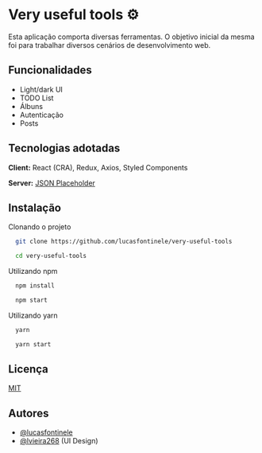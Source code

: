 
# Very useful tools ⚙

Esta aplicação comporta diversas ferramentas. O objetivo inicial da mesma foi para
trabalhar diversos cenários de desenvolvimento web.


## Funcionalidades

- Light/dark UI
- TODO List
- Álbuns
- Autenticação
- Posts

  
## Tecnologias adotadas

**Client:** React (CRA), Redux, Axios, Styled Components

**Server:** [JSON Placeholder](https://jsonplaceholder.typicode.com/)

  
## Instalação

Clonando o projeto

```bash
  git clone https://github.com/lucasfontinele/very-useful-tools

  cd very-useful-tools
```

Utilizando npm

```bash
  npm install

  npm start
```

Utilizando yarn

```bash
  yarn

  yarn start
```


    
## Licença

[MIT](https://choosealicense.com/licenses/mit/)

  
## Autores

- [@lucasfontinele](https://www.github.com/lucasfontinele)
- [@lvieira268](https://www.github.com/lvieira268) (UI Design)

  
